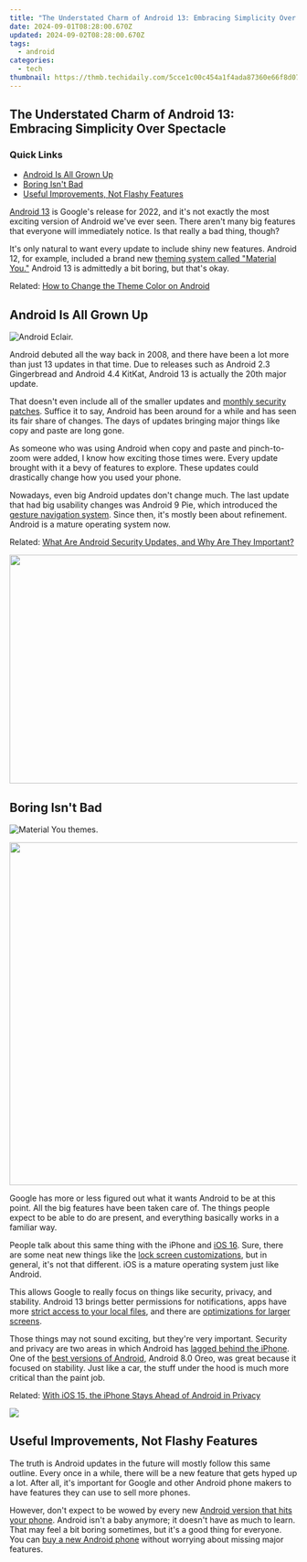 ```yaml
---
title: "The Understated Charm of Android 13: Embracing Simplicity Over Spectacle"
date: 2024-09-01T08:28:00.670Z
updated: 2024-09-02T08:28:00.670Z
tags:
  - android
categories:
  - tech
thumbnail: https://thmb.techidaily.com/5cce1c00c454a1f4ada87360e66f8d07572afee6c8228611ca9a5690c1d2c490.jpg
---
```


## The Understated Charm of Android 13: Embracing Simplicity Over Spectacle

### Quick Links

* [Android Is All Grown Up](https://video-screen-grab.techidaily.com/new-in-2024-mastering-the-art-of-recording-private-whatsapp-calls/)
* [Boring Isn't Bad](https://tech-haven.techidaily.com/empowering-academic-success-using-chatgpt-as-a-tool-for-research-and-essay-crafting/)
* [Useful Improvements, Not Flashy Features](https://data-recovery.techidaily.com/unhindered-access-to-lost-data-free-of-cost/)

[Android 13](https://snapchat-videos.techidaily.com/updated-crafting-compact-snaps-via-mac-techniques-for-2024/) is Google's release for 2022, and it's not exactly the most exciting version of Android we've ever seen. There aren't many big features that everyone will immediately notice. Is that really a bad thing, though?

 It's only natural to want every update to include shiny new features. Android 12, for example, included a brand new [theming system called "Material You."](https://extra-resources.techidaily.com/choosing-a-gimbal-for-smooth-drone-photos-and-videos/) Android 13 is admittedly a bit boring, but that's okay.

Related: [How to Change the Theme Color on Android](https://extra-resources.techidaily.com/choosing-a-gimbal-for-smooth-drone-photos-and-videos/) 

##  Android Is All Grown Up

![Android Eclair.](https://static1.howtogeekimages.com/wordpress/wp-content/uploads/2021/03/Android-2.0.png?trim=1,1&amp;bg-color=000&amp;pad=1,1) 

 Android debuted all the way back in 2008, and there have been a lot more than just 13 updates in that time. Due to releases such as Android 2.3 Gingerbread and Android 4.4 KitKat, Android 13 is actually the 20th major update.

 That doesn't even include all of the smaller updates and [monthly security patches](https://common-error.techidaily.com/simple-solutions-troubleshooting-and-enhancing-your-file-explorer-on-windows-11/). Suffice it to say, Android has been around for a while and has seen its fair share of changes. The days of updates bringing major things like copy and paste are long gone.

 As someone who was using Android when copy and paste and pinch-to-zoom were added, I know how exciting those times were. Every update brought with it a bevy of features to explore. These updates could drastically change how you used your phone.

 Nowadays, even big Android updates don't change much. The last update that had big usability changes was Android 9 Pie, which introduced the [gesture navigation system](https://some-techniques.techidaily.com/in-2024-innovation-unveiled-the-complete-moto-z2-review/). Since then, it's mostly been about refinement. Android is a mature operating system now.

Related: [What Are Android Security Updates, and Why Are They Important?](https://common-error.techidaily.com/simple-solutions-troubleshooting-and-enhancing-your-file-explorer-on-windows-11/) 

<!-- affiliate ads begin -->
<a href="https://aidotcom.pxf.io/c/5597632/2086436/19576" target="_top" id="2086436"><img src="//a.impactradius-go.com/display-ad/19576-2086436" border="0" alt="" width="1500" height="400"/></a><img height="0" width="0" src="https://imp.pxf.io/i/5597632/2086436/19576" style="position:absolute;visibility:hidden;" border="0" />
<!-- affiliate ads end -->
##  Boring Isn't Bad

![Material You themes.](https://static1.howtogeekimages.com/wordpress/wp-content/uploads/2021/06/Material-You-hero.png) 

<!-- affiliate ads begin -->
<a href="https://appsumo.8odi.net/c/5597632/2087389/7443" target="_top" id="2087389"><img src="//a.impactradius-go.com/display-ad/7443-2087389" border="0" alt="" width="1200" height="600"/></a><img height="0" width="0" src="https://appsumo.8odi.net/i/5597632/2087389/7443" style="position:absolute;visibility:hidden;" border="0" />
<!-- affiliate ads end -->
 Google has more or less figured out what it wants Android to be at this point. All the big features have been taken care of. The things people expect to be able to do are present, and everything basically works in a familiar way.

 People talk about this same thing with the iPhone and [iOS 16](https://fox-links.techidaily.com/new-in-2024-ideal-selections-economical-4k-home-theater-systems/). Sure, there are some neat new things like the [lock screen customizations](https://extra-resources.techidaily.com/toppest-ios-video-capture-aids/), but in general, it's not that different. iOS is a mature operating system just like Android.

 This allows Google to really focus on things like security, privacy, and stability. Android 13 brings better permissions for notifications, apps have more [strict access to your local files](https://developer.android.com/about/versions/13/behavior-changes-13#granular-media-permissions), and there are [optimizations for larger screens](https://digital-screen-recording.techidaily.com/updated-in-2024-achieving-excellence-in-game-recording-techniques-windows-11-style/).

 Those things may not sound exciting, but they're very important. Security and privacy are two areas in which Android has [lagged behind the iPhone](https://fix-guide.techidaily.com/how-to-fix-the-soft-bricked-motorola-razr-40-ultra-drfone-by-drfone-fix-android-problems-fix-android-problems/). One of the [best versions of Android](https://facebook-video-content.techidaily.com/powerful-tactics-leveraging-youtube-links-for-fb-exposure/), Android 8.0 Oreo, was great because it focused on stability. Just like a car, the stuff under the hood is much more critical than the paint job.

Related: [With iOS 15, the iPhone Stays Ahead of Android in Privacy](https://fix-guide.techidaily.com/how-to-fix-the-soft-bricked-motorola-razr-40-ultra-drfone-by-drfone-fix-android-problems-fix-android-problems/) 

<!-- affiliate ads begin -->
<a href="https://shop.manycam.com/order/checkout.php?PRODS=17728032&QTY=1&AFFILIATE=108875&CART=1"><img src="https://secure.avangate.com/images/merchant/8230bea7d54bcdf99cdfe85cb07313d5/mcaffbanner920x120.png" border="0"></a>
<!-- affiliate ads end -->
##  Useful Improvements, Not Flashy Features

 The truth is Android updates in the future will mostly follow this same outline. Every once in a while, there will be a new feature that gets hyped up a lot. After all, it's important for Google and other Android phone makers to have features they can use to sell more phones.

 However, don't expect to be wowed by every new [Android version that hits your phone](https://activate-lock.techidaily.com/how-to-delete-icloud-account-with-or-without-password-from-your-iphone-se-2022windowsmac-by-drfone-ios/). Android isn't a baby anymore; it doesn't have as much to learn. That may feel a bit boring sometimes, but it's a good thing for everyone. You can [buy a new Android phone](https://twitter-videos.techidaily.com/hot-takes-highlight-twitters-trending-topics-for-2024/) without worrying about missing major features.

<ins class="adsbygoogle"
     style="display:block"
     data-ad-format="autorelaxed"
     data-ad-client="ca-pub-7571918770474297"
     data-ad-slot="1223367746"></ins>



<ins class="adsbygoogle"
     style="display:block"
     data-ad-client="ca-pub-7571918770474297"
     data-ad-slot="8358498916"
     data-ad-format="auto"
     data-full-width-responsive="true"></ins>


